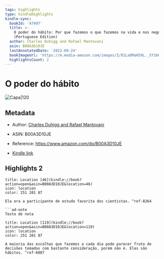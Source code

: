 ```yaml
---
tags: highlights
type: kindleHighlights
kindle-sync:
  bookId: '47497'
  title: >-
    O poder do hábito: Por que fazemos o que fazemos na vida e nos negócios
    (Portuguese Edition)
  author: Charles Duhigg and Rafael Mantovani
  asin: B00A3D10JE
  lastAnnotatedDate: '2022-09-24'
  bookImageUrl: 'https://m.media-amazon.com/images/I/81LaOMaH59L._SY160.jpg'
  highlightsCount: 2
---
```

# O poder do hábito
![Capa|120](https://m.media-amazon.com/images/I/81LaOMaH59L._SY160.jpg)
## Metadata
* Author: [Charles Duhigg and Rafael Mantovani](https://www.amazon.com/-/pt/Charles-Duhigg/e/B006X0XPLM/ref=dp_byline_cont_ebooks_1)

* ASIN: B00A3D10JE




* Reference: https://www.amazon.com/dp/B00A3D10JE
* [Kindle link](kindle://book?action=open&asin=B00A3D10JE)

## Highlights 2
```ad-note
title: Location [46](kindle://book?action=open&asin=B00A3D10JE&location=46)
icon: location
color: 251 201 87

Ela era a participante de estudo favorita dos cientistas. ^ref-8264

```ad-note
Teste de nota

```
```ad-note
title: Location [119](kindle://book?action=open&asin=B00A3D10JE&location=119)
icon: location
color: 251 201 87

A maioria das escolhas que fazemos a cada dia pode parecer fruto de decisões tomadas com bastante consideração, porém não é. Elas são hábitos. ^ref-6087

```

